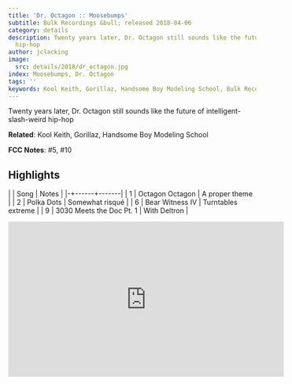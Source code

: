 ```yaml
---
title: 'Dr. Octagon :: Moosebumps'
subtitle: Bulk Recordings &bull; released 2018-04-06
category: details
description: Twenty years later, Dr. Octagon still sounds like the future of intelligent-slash-weird
  hip-hop
author: jclacking
image:
  src: details/2018/dr_octagon.jpg
index: Moosebumps, Dr. Octagon
tags: ''
keywords: Kool Keith, Gorillaz, Handsome Boy Modeling School, Bulk Recordings
---
```

Twenty years later, Dr. Octagon still sounds like the future of intelligent-slash-weird hip-hop<!--more-->

**Related**: Kool Keith, Gorillaz, Handsome Boy Modeling School

**FCC Notes**: #5, #10

## Highlights

| | Song | Notes |
|-+------+-------|
| 1 | Octagon Octagon | A proper theme |
| 2 | Polka Dots | Somewhat risqué |
| 6 | Bear Witness IV | Turntables extreme |
| 9 | 3030 Meets the Doc Pt. 1 | With Deltron |

<div class="tlo-detail-video"><iframe width="560" height="315" src="https://www.youtube.com/embed/8p3CyHVzHZQ" frameborder="0" allow="autoplay; encrypted-media" allowfullscreen></iframe></div>

